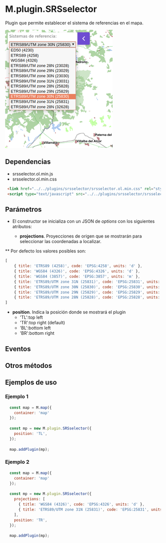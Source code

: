 # M.plugin.SRSselector

Plugin que permite establecer el sistema de referencias en el mapa.

![Imagen1](./img/srsSelector_1.png)

## Dependencias

- srsselector.ol.min.js
- srsselector.ol.min.css


```html
 <link href="../../plugins/srsselector/srsselector.ol.min.css" rel="stylesheet" />
 <script type="text/javascript" src="../../plugins/srsselector/srsselector.ol.min.js"></script>
```

## Parámetros

- El constructor se inicializa con un JSON de _options_ con los siguientes atributos:

  - **projections**. Proyecciones de origen que se mostrarán para seleccionar las coordenadas a localizar.

** Por defecto los valores posibles son:

```javascript
[
    { title: 'ETRS89 (4258)', code: 'EPSG:4258', units: 'd' },
    { title: 'WGS84 (4326)', code: 'EPSG:4326', units: 'd' },
    { title: 'WGS84 (3857)', code: 'EPSG:3857', units: 'm' },
    { title: 'ETRS89/UTM zone 31N (25831)', code: 'EPSG:25831', units: 'm' },
    { title: 'ETRS89/UTM zone 30N (25830)', code: 'EPSG:25830', units: 'm' },
    { title: 'ETRS89/UTM zone 29N (25829)', code: 'EPSG:25829', units: 'm' },
    { title: 'ETRS89/UTM zone 28N (25828)', code: 'EPSG:25828', units: 'm' },
]
```

- **position**. Indica la posición donde se mostrará el plugin
  - 'TL':top left
  - 'TR':top right (default)
  - 'BL':bottom left
  - 'BR':bottom right

## Eventos

## Otros métodos

## Ejemplos de uso

### Ejemplo 1
```javascript
  const map = M.map({
    container: 'map'
  });

  const mp = new M.plugin.SRSselector({
    position: 'TL',
  });

  map.addPlugin(mp);
```
### Ejemplo 2
```javascript
  const map = M.map({
    container: 'map'
  });

  const mp = new M.plugin.SRSselector({
    projections: [
      { title: 'WGS84 (4326)', code: 'EPSG:4326', units: 'd' },
      { title: 'ETRS89/UTM zone 31N (25831)', code: 'EPSG:25831', units: 'm' },
    ],
    position: 'TR',
  });

  map.addPlugin(mp);
```
